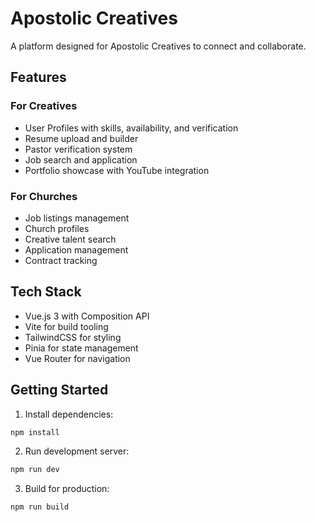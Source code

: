 # Apostolic Creatives

A platform designed for Apostolic Creatives to connect and collaborate.

## Features

### For Creatives
- User Profiles with skills, availability, and verification
- Resume upload and builder
- Pastor verification system
- Job search and application
- Portfolio showcase with YouTube integration

### For Churches
- Job listings management
- Church profiles
- Creative talent search
- Application management
- Contract tracking

## Tech Stack
- Vue.js 3 with Composition API
- Vite for build tooling
- TailwindCSS for styling
- Pinia for state management
- Vue Router for navigation

## Getting Started

1. Install dependencies:
```bash
npm install
```

2. Run development server:
```bash
npm run dev
```

3. Build for production:
```bash
npm run build
```
